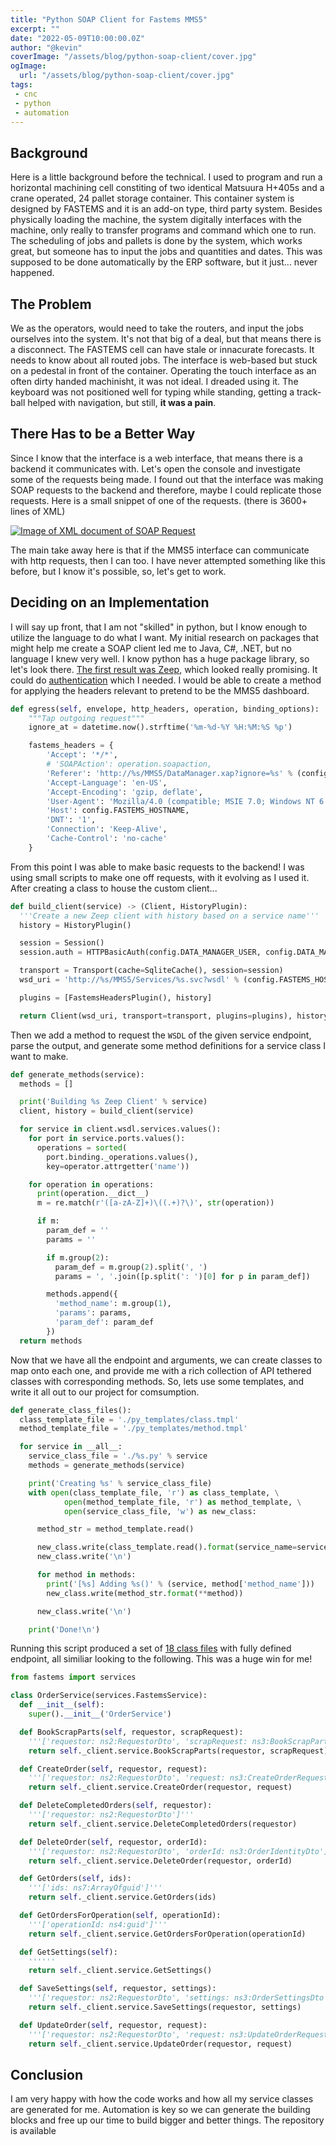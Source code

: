 ```yaml
---
title: "Python SOAP Client for Fastems MMS5"
excerpt: ""
date: "2022-05-09T10:00:00.0Z"
author: "@kevin"
coverImage: "/assets/blog/python-soap-client/cover.jpg"
ogImage:
  url: "/assets/blog/python-soap-client/cover.jpg"
tags:
 - cnc
 - python
 - automation
---
```

## Background

Here is a little background before the technical. I used to program and run a horizontal machining cell constiting of two identical Matsuura H+405s and a crane operated, 24 pallet storage container. This container system is designed by FASTEMS and it is an add-on type, third party system. Besides physically loading the machine, the system digitally interfaces with the machine, only really to transfer programs and command which one to run. The scheduling of jobs and pallets is done by the system, which works great, but someone has to input the jobs and quantities and dates. This was supposed to be done automatically by the ERP software, but it just... never happened.

## The Problem

We as the operators, would need to take the routers, and input the jobs ourselves into the system. It's not that big of a deal, but that means there is a disconnect. The FASTEMS cell can have stale or innacurate forecasts. It needs to know about all routed jobs. The interface is web-based but stuck on a pedestal in front of the container. Operating the touch interface as an often dirty handed machinisht, it was not ideal. I dreaded using it. The keyboard was not positioned well for typing while standing, getting a track-ball helped with navigation,  but still, __it was a pain__.

## There Has to be a Better Way

Since I know that the interface is a web interface, that means there is a backend it communicates with. Let's open the console and investigate some of the requests being made. I found out that the interface was making SOAP requests to the backend and therefore, maybe I could replicate those requests. Here is a small snippet of one of the requests. (there is 3600+ lines of XML)

[![Image of XML document of SOAP Request](/assets/blog/python-soap-client/xhr1.jpg)](/assets/blog/python-soap-client/xhr1.jpg)

The main take away here is that if the MMS5 interface can communicate with http requests, then I can too. I have never attempted something like this before, but I know it's possible, so, let's get to work.

## Deciding on an Implementation

I will say up front, that I am not "skilled" in python, but I know enough to utilize the language to do what I want. My initial research on packages that might help me create a SOAP client led me to Java, C#, .NET, but no language I knew very well. I know python has a huge package library, so let's look there. [The first result was Zeep](https://docs.python-zeep.org/en/master/), which looked really promising. It could do [authentication](https://docs.python-zeep.org/en/master/transport.html#http-authentication) which I needed. I would be able to create a method for applying the headers relevant to pretend to be the MMS5 dashboard.

```python
def egress(self, envelope, http_headers, operation, binding_options):
    """Tap outgoing request"""
    ignore_at = datetime.now().strftime('%m-%d-%Y %H:%M:%S %p')

    fastems_headers = {
        'Accept': '*/*',
        # 'SOAPAction': operation.soapaction,
        'Referer': 'http://%s/MMS5/DataManager.xap?ignore=%s' % (config.FASTEMS_HOSTNAME, ignore_at),
        'Accept-Language': 'en-US',
        'Accept-Encoding': 'gzip, deflate',
        'User-Agent': 'Mozilla/4.0 (compatible; MSIE 7.0; Windows NT 6.1; WOW64; Trident/7.0; SLCC2; .NET CLR 2.0.50727; .NET CLR 3.5.30729; .NET CLR 3.0.30729; .NET4.0C; .NET4.0E; McAfee; InfoPath.2)',
        'Host': config.FASTEMS_HOSTNAME,
        'DNT': '1',
        'Connection': 'Keep-Alive',
        'Cache-Control': 'no-cache'
    }
```

From this point I was able to make basic requests to the backend! I was using small scripts to make one off requests, with it evolving as I used it. After creating a class to house the custom client...

```python
def build_client(service) -> (Client, HistoryPlugin):
  '''Create a new Zeep client with history based on a service name'''
  history = HistoryPlugin()

  session = Session()
  session.auth = HTTPBasicAuth(config.DATA_MANAGER_USER, config.DATA_MANAGER_PASS)

  transport = Transport(cache=SqliteCache(), session=session)
  wsd_uri = 'http://%s/MMS5/Services/%s.svc?wsdl' % (config.FASTEMS_HOSTNAME, service)

  plugins = [FastemsHeadersPlugin(), history]

  return Client(wsd_uri, transport=transport, plugins=plugins), history
```

Then we add a method to request the `WSDL` of the given service endpoint, parse the output, and generate some method definitions for a service class I want to make.

```python
def generate_methods(service):
  methods = []

  print('Building %s Zeep Client' % service)
  client, history = build_client(service)

  for service in client.wsdl.services.values():
    for port in service.ports.values():
      operations = sorted(
        port.binding._operations.values(),
        key=operator.attrgetter('name'))

    for operation in operations:
      print(operation.__dict__)
      m = re.match(r'([a-zA-Z]+)\((.+)?\)', str(operation))

      if m:
        param_def = ''
        params = ''

        if m.group(2):
          param_def = m.group(2).split(', ')
          params = ', '.join([p.split(': ')[0] for p in param_def])

        methods.append({
          'method_name': m.group(1),
          'params': params,
          'param_def': param_def
        })
  return methods
```

Now that we have all the endpoint and arguments, we can create classes to map onto each one, and provide me with a rich collection of API tethered classes with corresponding methods. So, lets use some templates, and write it all out to our project for comsumption.

```python
def generate_class_files():
  class_template_file = './py_templates/class.tmpl'
  method_template_file = './py_templates/method.tmpl'

  for service in __all__:
    service_class_file = './%s.py' % service
    methods = generate_methods(service)

    print('Creating %s' % service_class_file)
    with open(class_template_file, 'r') as class_template, \
            open(method_template_file, 'r') as method_template, \
            open(service_class_file, 'w') as new_class:

      method_str = method_template.read()

      new_class.write(class_template.read().format(service_name=service))
      new_class.write('\n')

      for method in methods:
        print('[%s] Adding %s()' % (service, method['method_name']))
        new_class.write(method_str.format(**method))

      new_class.write('\n')

    print('Done!\n')
```

Running this script produced a set of [18 class files](https://github.com/cnc4me/python-soap-client/tree/main/fastems/services) with fully defined endpoint, all similiar looking to the following. This was a huge win for me!

```python
from fastems import services

class OrderService(services.FastemsService):
  def __init__(self):
    super().__init__('OrderService')

  def BookScrapParts(self, requestor, scrapRequest):
    '''['requestor: ns2:RequestorDto', 'scrapRequest: ns3:BookScrapPartRequestDto']'''
    return self._client.service.BookScrapParts(requestor, scrapRequest)

  def CreateOrder(self, requestor, request):
    '''['requestor: ns2:RequestorDto', 'request: ns3:CreateOrderRequestDto']'''
    return self._client.service.CreateOrder(requestor, request)

  def DeleteCompletedOrders(self, requestor):
    '''['requestor: ns2:RequestorDto']'''
    return self._client.service.DeleteCompletedOrders(requestor)

  def DeleteOrder(self, requestor, orderId):
    '''['requestor: ns2:RequestorDto', 'orderId: ns3:OrderIdentityDto']'''
    return self._client.service.DeleteOrder(requestor, orderId)

  def GetOrders(self, ids):
    '''['ids: ns7:ArrayOfguid']'''
    return self._client.service.GetOrders(ids)

  def GetOrdersForOperation(self, operationId):
    '''['operationId: ns4:guid']'''
    return self._client.service.GetOrdersForOperation(operationId)

  def GetSettings(self):
    ''''''
    return self._client.service.GetSettings()

  def SaveSettings(self, requestor, settings):
    '''['requestor: ns2:RequestorDto', 'settings: ns3:OrderSettingsDto']'''
    return self._client.service.SaveSettings(requestor, settings)

  def UpdateOrder(self, requestor, request):
    '''['requestor: ns2:RequestorDto', 'request: ns3:UpdateOrderRequestDto']'''
    return self._client.service.UpdateOrder(requestor, request)
```

## Conclusion

I am very happy with how the code works and how all my service classes are generated for me. Automation is key so we can generate the building blocks and free up our time to build bigger and better things. The repository is available